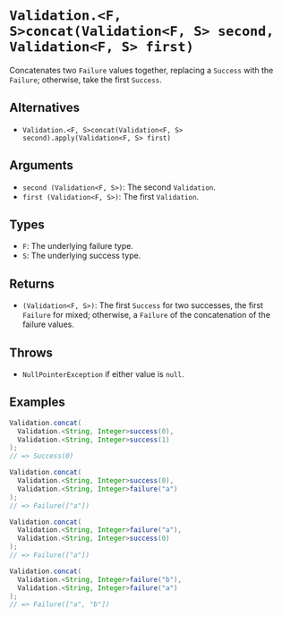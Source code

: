# `Validation.<F, S>concat(Validation<F, S> second, Validation<F, S> first)`

Concatenates two `Failure` values together, replacing a `Success` with the `Failure`; otherwise, take the first `Success`.

## Alternatives

* `Validation.<F, S>concat(Validation<F, S> second).apply(Validation<F, S> first)`

## Arguments

* `second (Validation<F, S>)`: The second `Validation`.
* `first (Validation<F, S>)`: The first `Validation`.

## Types

* `F`: The underlying failure type.
* `S`: The underlying success type.

## Returns

* `(Validation<F, S>)`: The first `Success` for two successes, the first `Failure` for mixed; otherwise, a `Failure` of the concatenation of the failure values.

## Throws

* `NullPointerException` if either value is `null`.

## Examples

```java
Validation.concat(
  Validation.<String, Integer>success(0),
  Validation.<String, Integer>success(1)
);
// => Success(0)

Validation.concat(
  Validation.<String, Integer>success(0),
  Validation.<String, Integer>failure("a")
);
// => Failure(["a"])

Validation.concat(
  Validation.<String, Integer>failure("a"),
  Validation.<String, Integer>success(0)
);
// => Failure(["a"])

Validation.concat(
  Validation.<String, Integer>failure("b"),
  Validation.<String, Integer>failure("a")
);
// => Failure(["a", "b"])
```
